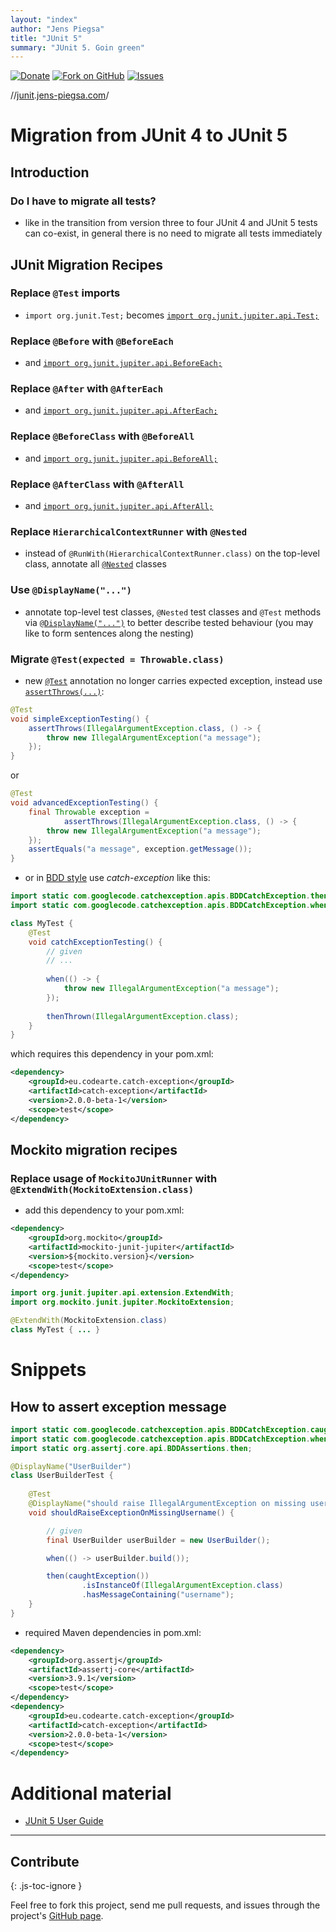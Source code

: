 ```yaml
---
layout: "index"
author: "Jens Piegsa"
title: "JUnit 5"
summary: "JUnit 5. Goin green"
---
```


[![Donate](https://img.shields.io/badge/Donate-PayPal-blue.svg)](https://www.paypal.com/cgi-bin/webscr?cmd=_s-xclick&hosted_button_id=WZJTZ3V8KKARC)
[![Fork on GitHub](https://img.shields.io/github/forks/JensPiegsa/junit-going-green.svg?style=flat&label=Fork%20on%20GitHub&color=blue)](https://github.com/JensPiegsa/junit-going-green#fork-destination-box)
[![Issues](https://img.shields.io/github/issues-raw/JensPiegsa/junit-going-green.svg?style=flat&label=Comments%2FIssues)](https://github.com/JensPiegsa/junit-going-green/issues)

//[junit](http://junit.jens-piegsa.com/).[jens-piegsa.com](http://jens-piegsa.com/)/

# Migration from JUnit 4 to JUnit 5

## Introduction

### Do I have to migrate all tests?

* like in the transition from version three to four JUnit 4 and JUnit 5 tests can co-exist, in general there is no need to migrate all tests immediately

## JUnit Migration Recipes

### Replace `@Test` imports

* `import org.junit.Test;` becomes [`import org.junit.jupiter.api.Test;`](https://junit.org/junit5/docs/current/api/org/junit/jupiter/api/Test.html)

### Replace `@Before` with `@BeforeEach`

* and [`import org.junit.jupiter.api.BeforeEach;`](https://junit.org/junit5/docs/current/api/org/junit/jupiter/api/BeforeEach.html)

### Replace `@After` with `@AfterEach`

* and [`import org.junit.jupiter.api.AfterEach;`](https://junit.org/junit5/docs/current/api/org/junit/jupiter/api/AfterEach.html)

### Replace `@BeforeClass` with `@BeforeAll`

* and [`import org.junit.jupiter.api.BeforeAll;`](https://junit.org/junit5/docs/current/api/org/junit/jupiter/api/BeforeAll.html)

### Replace `@AfterClass` with `@AfterAll`

* and [`import org.junit.jupiter.api.AfterAll;`](https://junit.org/junit5/docs/current/api/org/junit/jupiter/api/AfterAll.html)

### Replace `HierarchicalContextRunner` with `@Nested`

* instead of `@RunWith(HierarchicalContextRunner.class)` on the top-level class, annotate all [`@Nested`](https://junit.org/junit5/docs/current/api/org/junit/jupiter/api/Nested.html) classes

### Use `@DisplayName("...")`

* annotate top-level test classes, `@Nested` test classes and `@Test` methods via [`@DisplayName("...")`](https://junit.org/junit5/docs/current/api/org/junit/jupiter/api/DisplayName.html) to better describe tested behaviour (you may like to form sentences along the nesting)

### Migrate `@Test(expected = Throwable.class)`

* new [`@Test`](https://junit.org/junit5/docs/current/api/org/junit/jupiter/api/Test.html) annotation no longer carries expected exception, instead use [`assertThrows(...)`](https://junit.org/junit5/docs/current/api/org/junit/jupiter/api/Assertions.html#assertThrows(java.lang.Class,org.junit.jupiter.api.function.Executable)):

```java
@Test
void simpleExceptionTesting() {
    assertThrows(IllegalArgumentException.class, () -> {
        throw new IllegalArgumentException("a message");
    });
}
```

or

```java
@Test
void advancedExceptionTesting() {
    final Throwable exception = 
            assertThrows(IllegalArgumentException.class, () -> {
        throw new IllegalArgumentException("a message");
    });
    assertEquals("a message", exception.getMessage());
}
```

* or in [BDD style](https://martinfowler.com/bliki/GivenWhenThen.html) use *catch-exception* like this:

```java
import static com.googlecode.catchexception.apis.BDDCatchException.thenThrown;
import static com.googlecode.catchexception.apis.BDDCatchException.when;

class MyTest {
    @Test
    void catchExceptionTesting() {
        // given
        // ...
        
        when(() -> {
            throw new IllegalArgumentException("a message");
        });
        
        thenThrown(IllegalArgumentException.class);
    }
}
```

which requires this dependency in your pom.xml:

```xml
<dependency>
    <groupId>eu.codearte.catch-exception</groupId>
    <artifactId>catch-exception</artifactId>
    <version>2.0.0-beta-1</version>
    <scope>test</scope>
</dependency>
```

## Mockito migration recipes

### Replace usage of `MockitoJUnitRunner` with `@ExtendWith(MockitoExtension.class)`

* add this dependency to your pom.xml:

```xml
<dependency>
    <groupId>org.mockito</groupId>
    <artifactId>mockito-junit-jupiter</artifactId>
    <version>${mockito.version}</version>
    <scope>test</scope>
</dependency>
```

```java
import org.junit.jupiter.api.extension.ExtendWith;
import org.mockito.junit.jupiter.MockitoExtension;

@ExtendWith(MockitoExtension.class)
class MyTest { ... }
```

# Snippets

## How to assert exception message

```java
import static com.googlecode.catchexception.apis.BDDCatchException.caughtException;
import static com.googlecode.catchexception.apis.BDDCatchException.when;
import static org.assertj.core.api.BDDAssertions.then;

@DisplayName("UserBuilder")
class UserBuilderTest {
	
    @Test
    @DisplayName("should raise IllegalArgumentException on missing username.")
    void shouldRaiseExceptionOnMissingUsername() {

        // given
        final UserBuilder userBuilder = new UserBuilder();

        when(() -> userBuilder.build());

        then(caughtException())
                .isInstanceOf(IllegalArgumentException.class)
                .hasMessageContaining("username");
    }
}
```

* required Maven dependencies in pom.xml:

```xml
<dependency>
    <groupId>org.assertj</groupId>
    <artifactId>assertj-core</artifactId>
    <version>3.9.1</version>
    <scope>test</scope>
</dependency>
<dependency>
    <groupId>eu.codearte.catch-exception</groupId>
    <artifactId>catch-exception</artifactId>
    <version>2.0.0-beta-1</version>
    <scope>test</scope>
</dependency>		
```

# Additional material

* [JUnit 5 User Guide](https://junit.org/junit5/docs/current/user-guide/)

---

## Contribute
{: .js-toc-ignore }

Feel free to fork this project, send me pull requests, and issues through the project's [GitHub page](https://github.com/JensPiegsa/junit-goin-green).
